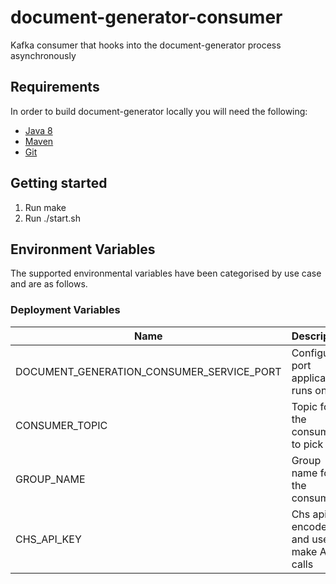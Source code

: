 document-generator-consumer
============================

Kafka consumer that hooks into the document-generator process asynchronously

Requirements
--------------

In order to build document-generator locally you will need the following:
- [Java 8](http://www.oracle.com/technetwork/java/javase/downloads/jdk8-downloads-2133151.html)
- [Maven](https://maven.apache.org/download.cgi)
- [Git](https://git-scm.com/downloads)

Getting started
-----------------

1. Run make
2. Run ./start.sh

Environment Variables
---------------------
The supported environmental variables have been categorised by use case and are as follows.

### Deployment Variables
Name                                      | Description                                                                                                                                                               | Mandatory | Default | Example
----------------------------------------- | ------------------------------------------------------------------------------------------------------------------------------------------------------------------------- | --------- | ------- | ----------------------------------------
DOCUMENT_GENERATION_CONSUMER_SERVICE_PORT | Configured port application runs on.                                                                                                                                      | ✓         |         | 10097                                                                                                                                                       | ✓         |         | example-bucket
CONSUMER_TOPIC                            | Topic for the consumer to pick up                                                                                                                                         | ✓         |         | render-submitted-data-document                                                                                                                                                       | ✓         |         | example-bucket
GROUP_NAME                                | Group name for the consumer                                                                                                                                               | ✓         |         | document-generator
CHS_API_KEY                               | Chs api key encoded and used to make APi calls                                                                                                                            | ✓         |         | valid Api key


